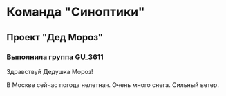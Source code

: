 # Команда "Синоптики"
## Проект "Дед Мороз"
### Выполнила группа GU_3611

Здравствуй Дедушка Мороз!

В Москве сейчас погода нелетная. Очень много снега. Сильный ветер.